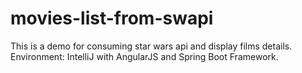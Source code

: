 # movies-list-from-swapi
This is a demo for consuming star wars api and display films details. 
Environment: IntelliJ with AngularJS and Spring Boot Framework.
